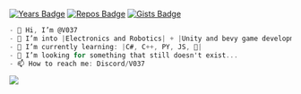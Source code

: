 [![Years Badge](https://badges.pufler.dev/years/V037)](https://badges.pufler.dev)  [![Repos Badge](https://badges.pufler.dev/repos/V037)](https://badges.pufler.dev)  [![Gists Badge](https://badges.pufler.dev/gists/V037)](https://badges.pufler.dev)

```cs
- 👋 Hi, I’m @V037
- 👀 I’m into |Electronics and Robotics| + |Unity and bevy game development|
- 🌱 I’m currently learning: |C#, C++, PY, JS, 🦀|
- 💞️ I’m looking for something that still doesn't exist...
- 📫 How to reach me: Discord/V037
```

<img id="result" style="display: block;" src="https://count.getloli.com/get/@V037?theme=gelbooru"> 
